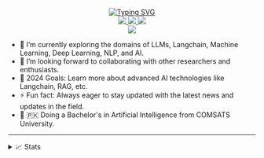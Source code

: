 
<p align="center">
<a href="https://github.com/Obaid888">
    <img src="https://readme-typing-svg.herokuapp.com?font=Georgia&duration=2000&pause=800&color=9745F5&center=true&multiline=true&width=650&height=80&lines=Obaid888;Researcher+%7C+BS+AI+Graduate+%7C+LLMs+%7C+NLP+%7C+ML%26DL" alt="Typing SVG" />
</a>
<br/>

<!--<a href="https://medium.com">
    <img src="https://img.shields.io/badge/Website-medium-red?style=flat-square">
</a>  -->
<a href="https://www.linkedin.com/in/Obaid888">
    <img src="https://img.shields.io/badge/-LinkedIn-blue?style=flat-square&logo=linkedin&color=white">
</a>
<a href="https://instagram.com/Obaid888">
    <img src="https://img.shields.io/badge/-Instagram-white?style=flat-square&logo=instagram&color=lightpink">
</a>
<a href="mailto:Obaidkhan995@gmail.com">
    <img src="https://img.shields.io/badge/-Email-red?style=flat-square&logo=gmail&logoColor=white">
</a>

<br/> 

<a href="https://github.com/Obaid888">
    <img src="https://github-stats-alpha.vercel.app/api?username=Obaid888&cc=22272e&width=500px&tc=9745F5&ic=fff&bc=0000">
</a>

</p>

- 🌱 I’m currently exploring the domains of LLMs, Langchain, Machine Learning, Deep Learning, NLP, and AI.
- 👯 I’m looking forward to collaborating with other researchers and enthusiasts.
- 🥅 2024 Goals: Learn more about advanced AI technologies like Langchain, RAG, etc.
- ⚡ Fun fact: Always eager to stay updated with the latest news and updates in the field.
- 📖 🇵🇰 Doing a Bachelor's in Artificial Intelligence from COMSATS University.

----

<details>
<summary>📈 Stats</summary>
<br>
My Github Stats
<br>

![](http://github-profile-summary-cards.vercel.app/api/cards/profile-details?username=Obaid888&theme=aura) 

![](http://github-profile-summary-cards.vercel.app/api/cards/repos-per-language?username=Obaid888&theme=aura) 
![](http://github-profile-summary-cards.vercel.app/api/cards/most-commit-language?username=Obaid888&theme=aura)

</details>
